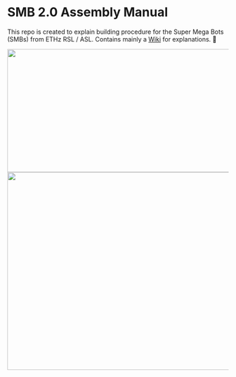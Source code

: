 # SMB 2.0 Assembly Manual
This repo is created to explain building procedure for the  Super Mega Bots (SMBs) from ETHz RSL / ASL. Contains mainly a [Wiki](https://github.com/turcantuna/SMB_Assembly-Manual/wiki) for explanations. :robot:


<img align="center" width="650" height="280" src="https://github.com/turcantuna/SMB_Assembly-Manual/blob/master/Images/SMB.png">


<img align="center" width="550" height="450" src="https://github.com/turcantuna/SMB_Assembly-Manual/blob/master/Images/SMB2.0.JPG">
